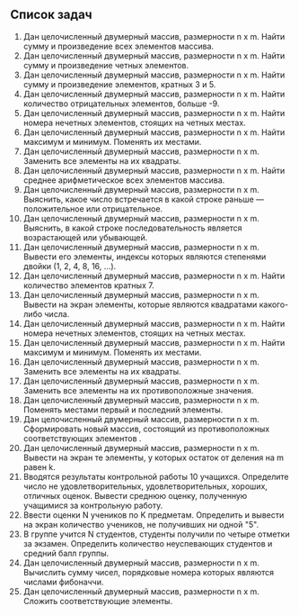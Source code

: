 ## Список задач
1. Дан целочисленный двумерный массив, размерности n х m. Найти сумму и произведение всех элементов массива.
2. Дан целочисленный двумерный массив, размерности n х m. Найти сумму и произведение четных элементов.
3. Дан целочисленный двумерный массив, размерности n х m. Найти сумму и произведение элементов, кратных 3 и 5.
4. Дан целочисленный двумерный массив, размерности n х m. Найти количество отрицательных элементов, больше -9.
5. Дан целочисленный двумерный массив, размерности n х m. Найти номера нечетных элементов, стоящих на четных местах. 
6. Дан целочисленный двумерный массив, размерности n х m. Найти максимум и минимум. Поменять их местами.
7. Дан целочисленный двумерный массив, размерности n х m. Заменить все элементы на их квадраты.
8. Дан целочисленный двумерный массив, размерности n х m. Найти среднее арифметическое всех элементов массива.
9. Дан целочисленный двумерный массив, размерности n х m. Выяснить, какое число встречается в какой строке раньше — положительное или отрицательное.
10. Дан целочисленный двумерный массив, размерности n х m. Выяснить, в какой строке последовательность является возрастающей или убывающей.
11. Дан целочисленный двумерный массив, размерности n х m. Вывести его элементы, индексы которых являются степенями двойки (1, 2, 4, 8, 16, ...).
12. Дан целочисленный двумерный массив, размерности n х m. Найти количество элементов кратных 7.
13. Дан целочисленный двумерный массив, размерности n х m. Вывести на экран элементы, которые являются квадратами какого-либо числа.
14. Дан целочисленный двумерный массив, размерности n х m. Найти номера нечетных элементов, стоящих на четных местах. 
15. Дан целочисленный двумерный массив, размерности n х m. Найти максимум и минимум. Поменять их местами.
16. Дан целочисленный двумерный массив, размерности n х m. Заменить все элементы на их квадраты.
17. Дан целочисленный двумерный массив, размерности n х m. Заменить все элементы на их противоположные значения.
18. Дан целочисленный двумерный массив, размерности n х m. Поменять местами первый и последний элементы.
19. Дан целочисленный двумерный массив, размерности n х m. Сформировать новый массив, состоящий из противоположных соответствующих элементов .
20. Дан целочисленный двумерный массив, размерности n х m. Вывести на экран те элементы, у которых остаток от деления на m равен k. 
21. Вводятся результаты контрольной работы 10 учащихся. Определите число не удовлетворительных, удовлетворительных, хороших, отличных оценок. Вывести среднюю оценку, полученную учащимися за контрольную работу.
22. Ввести оценки N учеников по K предметам. Определить и вывести на экран количество учеников, не получивших ни одной "5".
23. В группе учится N студентов, студенты получили по четыре отметки за экзамен. Определить количество неуспевающих студентов и средний балл группы.
24. Дан целочисленный двумерный массив, размерности n х m. Вычислить сумму чисел, порядковые номера которых являются числами фибоначчи.
25. Дан целочисленный двумерный массив, размерности n х m. Сложить соответствующие элементы.


